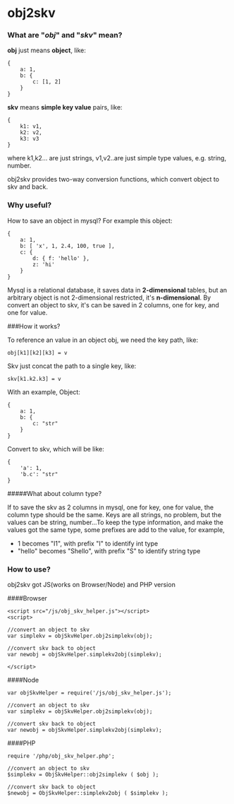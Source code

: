 obj2skv
============

### What are "*obj*" and "*skv*" mean?

**obj** just means **object**, like:

	{ 	
		a: 1, 
		b: {
			c: [1, 2]
		}
	}

**skv** means **simple key value** pairs, like:

	{
		k1: v1,
		k2: v2,
		k3: v3
	}

where k1,k2... are just strings, v1,v2..are just simple type values, e.g. string, number.

obj2skv provides two-way conversion functions, which convert object to skv and back.

### Why useful?

How to save an object in mysql? For example this object:

	{
		a: 1,
		b: [ 'x', 1, 2.4, 100, true ],
		c: { 
			d: { f: 'hello' },
			z: 'hi' 
		} 
	}


Mysql is a relational database, it saves data in **2-dimensional** tables, but an arbitrary object is not 2-dimensional restricted, it's **n-dimensional**. By convert an object to skv, it's can be saved in 2 columns, one for key, and one for value.


###How it works?

To reference an value in an object obj, we need the key path, like:

	obj[k1][k2][k3] = v 

Skv just concat the path to a single key, like:

	skv[k1.k2.k3] = v

With an example, Object:

	{ 	
		a: 1, 
		b: {
			c: "str"
		}
	}

Convert to skv, which will be like: 

	{ 
		'a': 1, 
		'b.c': "str"
	}


#####What about column type?

If to save the skv as 2 columns in mysql, one for key, one for value, the column type should be the same. Keys are all strings, no problem, but the values can be string, number...To keep the type information, and make the values got the same type, some prefixes are add to the value, for example, 


- 1 becomes "I1", with prefix "I" to identify int type
- "hello" becomes "Shello", with prefix "S" to identify string type


### How to use?

obj2skv got JS(works on Browser/Node) and PHP version

####Browser

	<script src="/js/obj_skv_helper.js"></script>
	<script>

	//convert an object to skv
	var simplekv = objSkvHelper.obj2simplekv(obj);

	//convert skv back to object
	var newobj = objSkvHelper.simplekv2obj(simplekv);

	</script>

####Node

	var objSkvHelper = require('/js/obj_skv_helper.js');
	
	//convert an object to skv
	var simplekv = objSkvHelper.obj2simplekv(obj);

	//convert skv back to object
	var newobj = objSkvHelper.simplekv2obj(simplekv);

####PHP

	require '/php/obj_skv_helper.php';

	//convert an object to skv
	$simplekv = ObjSkvHelper::obj2simplekv ( $obj );
	
	//convert skv back to object
	$newobj = ObjSkvHelper::simplekv2obj ( $simplekv );

